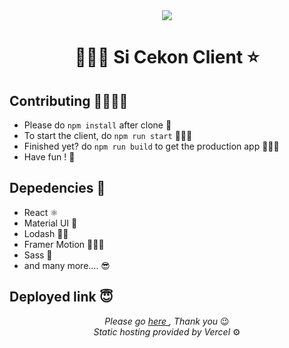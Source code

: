 <div align="center">
  <img src="https://i.imgur.com/tLp3L3c.png">
</div>

<h1 align="center">👨🏼‍⚕️ Si Cekon Client ⭐️</h1>

## Contributing 🤜🏼🤛🏼

  - Please do `npm install` after clone 👥
  - To start the client, do `npm run start` 🏃🏽‍♂️
  - Finished yet? do `npm run build` to get the production app 👷🏼‍♀️
  - Have fun ! 🤩

## Depedencies 🧐

  - React ⚛️
  - Material UI 👾
  - Lodash 👌🏽
  - Framer Motion 🚶🏼‍♂️
  - Sass 🎨
  - and many more.... 😎

## Deployed link 😇

<p align="center">
<em>
  Please go <a href="https://sicekon.now.sh"> here </a>, Thank you 
</em> 😉 <br />
 <em> Static hosting provided by Vercel </em> ⚙️ 
</em></p>
